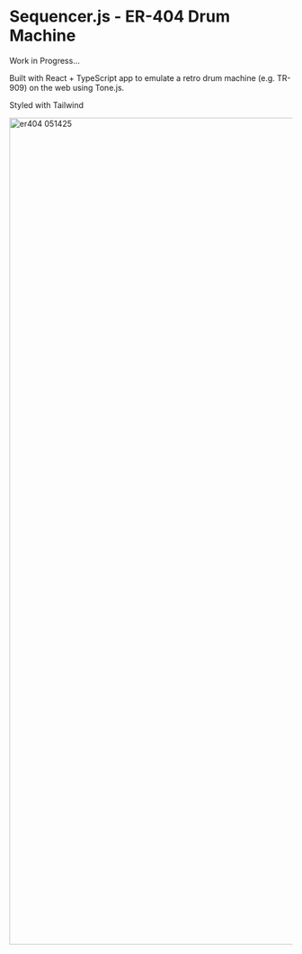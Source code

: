 # Sequencer.js - ER-404 Drum Machine

Work in Progress...

Built with React + TypeScript app to emulate a retro drum machine (e.g. TR-909) on the web using Tone.js. 

Styled with Tailwind 

<img width="1470" alt="er404 051425" src="https://github.com/user-attachments/assets/ba598a1b-7dc5-47eb-bddf-c786e372e71b" />
